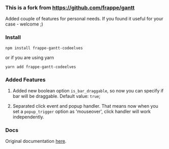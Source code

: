 ### This is a fork from https://github.com/frappe/gantt
Added couple of features for personal needs. If you found it useful for your case - welcome ;)
### Install
```
npm install frappe-gantt-codeelves
```
or if you are using yarn
```
yarn add frappe-gantt-codeelves
```

### Added Features
1. Added new boolean option `is_bar_draggable`, so now you can specify if bar will be draggable. Default value: `true`;

2. Separated click event and popup handler. That means now when you set a `popup_trigger` option as 'mouseover', click handler will work independently. 

### Docs
Original documentation [here](https://github.com/frappe/gantt). 